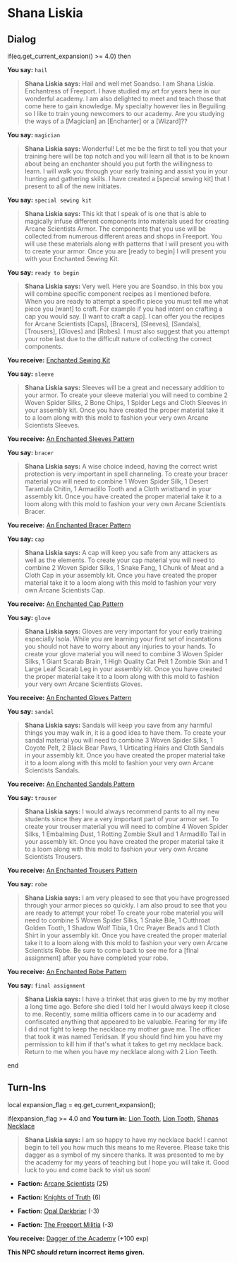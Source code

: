 # Shana Liskia
## Dialog

if(eq.get_current_expansion() >= 4.0) then


**You say:** `hail`




>**Shana Liskia says:** Hail and well met Soandso. I am Shana Liskia. Enchantress of Freeport. I have studied my art for years here in our wonderful academy. I am also delighted to meet and teach those that come here to gain knowledge. My specialty however lies in Beguiling so I like to train young newcomers to our academy. Are you studying the ways of a [Magician] an [Enchanter] or a [Wizard]??


**You say:** `magician`




>**Shana Liskia says:** Wonderful! Let me be the first to tell you that your training here will be top notch and you will learn all that is to be known about being an enchanter should you put forth the willingness to learn. I will walk you through your early training and assist you in your hunting and gathering skills. I have created a [special sewing kit] that I present to all of the new initiates.


**You say:** `special sewing kit`




>**Shana Liskia says:** This kit that I speak of is one that is able to magically infuse different components into materials used for creating Arcane Scientists Armor. The components that you use will be collected from numerous different areas and shops in Freeport. You will use these materials along with patterns that I will present you with to create your armor. Once you are [ready to begin] I will present you with your Enchanted Sewing Kit.


**You say:** `ready to begin`




>**Shana Liskia says:** Very well. Here you are Soandso. in this box you will combine specific component recipes as I mentioned before. When you are ready to attempt a specific piece you must tell me what piece you [want] to craft. For example if you had intent on crafting a cap you would say. [I want to craft a cap]. I can offer you the recipes for Arcane Scientists [Caps], [Bracers], [Sleeves], [Sandals], [Trousers], [Gloves] and [Robes]. I must also suggest that you attempt your robe last due to the difficult nature of collecting the correct components.



**You receive:**  [Enchanted Sewing Kit](/item/17260)


**You say:** `sleeve`




>**Shana Liskia says:** Sleeves will be a great and necessary addition to your armor. To create your sleeve material you will need to combine 2 Woven Spider Silks, 2 Bone Chips, 1 Spider Legs and Cloth Sleeves in your assembly kit. Once you have created the proper material take it to a loom along with this mold to fashion your very own Arcane Scientists Sleeves.



**You receive:**  [An Enchanted Sleeves Pattern](/item/22586)


**You say:** `bracer`




>**Shana Liskia says:** A wise choice indeed, having the correct wrist protection is very important in spell channeling. To create your bracer material you will need to combine 1 Woven Spider Silk, 1 Desert Tarantula Chitin, 1 Armadillo Tooth and a Cloth wristband in your assembly kit. Once you have created the proper material take it to a loom along with this mold to fashion your very own Arcane Scientists Bracer.



**You receive:**  [An Enchanted Bracer Pattern](/item/22584)


**You say:** `cap`




>**Shana Liskia says:** A cap will keep you safe from any attackers as well as the elements. To create your cap material you will need to combine 2 Woven Spider Silks, 1 Snake Fang, 1 Chunk of Meat and a Cloth Cap in your assembly kit. Once you have created the proper material take it to a loom along with this mold to fashion your very own Arcane Scientists Cap.



**You receive:**  [An Enchanted Cap Pattern](/item/22583)


**You say:** `glove`




>**Shana Liskia says:** Gloves are very important for your early training especially Isola. While you are learning your first set of incantations you should not have to worry about any injuries to your hands. To create your glove material you will need to combine 3 Woven Spider Silks, 1 Giant Scarab Brain, 1 High Quality Cat Pelt 1 Zombie Skin and 1 Large Leaf Scarab Leg in your assembly kit. Once you have created the proper material take it to a loom along with this mold to fashion your very own Arcane Scientists Gloves.



**You receive:**  [An Enchanted Gloves Pattern](/item/22588)


**You say:** `sandal`




>**Shana Liskia says:** Sandals will keep you save from any harmful things you may walk in, it is a good idea to have them. To create your sandal material you will need to combine 3 Woven Spider Silks, 1 Coyote Pelt, 2 Black Bear Paws, 1 Urticating Hairs and Cloth Sandals in your assembly kit. Once you have created the proper material take it to a loom along with this mold to fashion your very own Arcane Scientists Sandals.



**You receive:**  [An Enchanted Sandals Pattern](/item/22585)


**You say:** `trouser`




>**Shana Liskia says:** I would always recommend pants to all my new students since they are a very important part of your armor set. To create your trouser material you will need to combine 4 Woven Spider Silks, 1 Embalming Dust, 1 Rotting Zombie Skull and 1 Armadillo Tail in your assembly kit. Once you have created the proper material take it to a loom along with this mold to fashion your very own Arcane Scientists Trousers.



**You receive:**  [An Enchanted Trousers Pattern](/item/22587)


**You say:** `robe`




>**Shana Liskia says:** I am very pleased to see that you have progressed through your armor pieces so quickly. I am also proud to see that you are ready to attempt your robe! To create your robe material you will need to combine 5 Woven Spider Silks, 1 Snake Bile, 1 Cutthroat Golden Tooth, 1 Shadow Wolf Tibia, 1 Orc Prayer Beads and 1 Cloth Shirt in your assembly kit. Once you have created the proper material take it to a loom along with this mold to fashion your very own Arcane Scientists Robe. Be sure to come back to see me for a [final assignment] after you have completed your robe.



**You receive:**  [An Enchanted Robe Pattern](/item/22589)


**You say:** `final assignment`




>**Shana Liskia says:** I have a trinket that was given to me by my mother a long time ago. Before she died I told her I would always keep it close to me. Recently, some militia officers came in to our academy and confiscated anything that appeared to be valuable. Fearing for my life I did not fight to keep the necklace my mother gave me. The officer that took it was named Teridsan. If you should find him you have my permission to kill him if that's what it takes to get my necklace back. Return to me when you have my necklace along with 2 Lion Teeth.

end

## Turn-Ins



local expansion_flag = eq.get_current_expansion();




if(expansion_flag >= 4.0 and  **You turn in:** [Lion Tooth](/item/9917), [Lion Tooth](/item/9917), [Shanas Necklace](/item/9933)


>**Shana Liskia says:** I am so happy to have my necklace back! I cannot begin to tell you how much this means to me Reveree. Please take this dagger as a symbol of my sincere thanks. It was presented to me by the academy for my years of teaching but I hope you will take it. Good luck to you and come back to visit us soon!


* __Faction:__ [Arcane Scientists](/faction/220) (25)


* __Faction:__ [Knights of Truth](/faction/281) (6)


* __Faction:__ [Opal Darkbriar](/faction/296) (-3)


* __Faction:__ [The Freeport Militia](/faction/330) (-3)


 **You receive:**  [Dagger of the Academy](/item/9938) (+100 exp)

**This NPC *should* return incorrect items given.**



